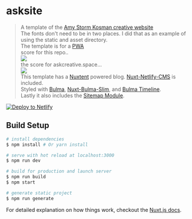 # asksite

>A template of the [Amy Storm Kosman creative website](https://www.askcreative.space)  
The fonts don't need to be in two places. I did that as an example of using the static and asset directory.    
The template is for a [PWA](https://github.com/nuxt-community/pwa-module)  
score for this repo..  
![](https://asksite.netlify.com/asksitepwa05-10-18.png)  
the score for askcreative.space...  
![](https://asksite.netlify.com/askcreativepwa2018-05-10.png)  
This template has a [Nuxtent](https://github.com/nuxt-community/nuxtent-module) powered blog. [Nuxt-Netlify-CMS](https://github.com/medfreeman/nuxt-netlify-cms-module) is included.  
Styled with [Bulma](https://bulma.io/), [Nuxt-Bulma-Slim](https://github.com/mustardamus/nuxt-bulma-slim), and [Bulma Timeline](https://github.com/Wikiki/bulma-timeline).  
Lastly it also includes the [Sitemap Module](https://github.com/nuxt-community/sitemap-module).  

<!-- Markdown snippet -->
[![Deploy to Netlify](https://www.netlify.com/img/deploy/button.svg)](https://app.netlify.com/start/deploy?repository=https://github.com/askcreative/asksite)

## Build Setup

``` bash
# install dependencies
$ npm install # Or yarn install

# serve with hot reload at localhost:3000
$ npm run dev

# build for production and launch server
$ npm run build
$ npm start

# generate static project
$ npm run generate
```

For detailed explanation on how things work, checkout the [Nuxt.js docs](https://github.com/nuxt/nuxt.js).
